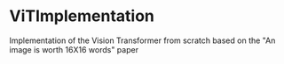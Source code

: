 # ViTImplementation
Implementation of the Vision Transformer from scratch based on the "An image is worth 16X16 words" paper
